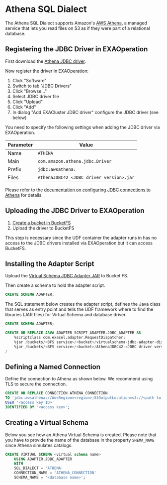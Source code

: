 # Athena SQL Dialect

The Athena SQL Dialect supports Amazon's [AWS Athena](https://aws.amazon.com/athena/), a managed service that lets you read files on S3 as if they were part of a relational database.

## Registering the JDBC Driver in EXAOperation

First download the [Athena JDBC driver](https://docs.aws.amazon.com/athena/latest/ug/connect-with-jdbc.html).

Now register the driver in EXAOperation:

1. Click "Software"
1. Switch to tab "JDBC Drivers"
1. Click "Browse..."
1. Select JDBC driver file
1. Click "Upload"
1. Click "Add"
1. In dialog "Add EXACluster JDBC driver" configure the JDBC driver (see below)

You need to specify the following settings when adding the JDBC driver via EXAOperation.

| Parameter | Value                                               |
|-----------|-----------------------------------------------------|
| Name      | `ATHENA`                                            |
| Main      | `com.amazon.athena.jdbc.Driver`                     |
| Prefix    | `jdbc:awsathena:`                                   |
| Files     | `AthenaJDBC42_<JDBC driver version>.jar`            |

Please refer to the [documentation on configuring JDBC connections to Athena](https://docs.aws.amazon.com/athena/latest/ug/connect-with-jdbc.html) for details.

## Uploading the JDBC Driver to EXAOperation

1. [Create a bucket in BucketFS](https://docs.exasol.com/administration/on-premise/bucketfs/create_new_bucket_in_bucketfs_service.htm)
1. Upload the driver to BucketFS

This step is necessary since the UDF container the adapter runs in has no access to the JDBC drivers installed via EXAOperation but it can access BucketFS.

## Installing the Adapter Script

Upload the [Virtual Schema JDBC Adapter JAR](https://github.com/exasol/virtual-schemas/releases/download/1.19.0/virtualschema-jdbc-adapter-dist-1.19.0.jar) to Bucket FS.

Then create a schema to hold the adapter script.

```sql
CREATE SCHEMA ADAPTER;
```

The SQL statement below creates the adapter script, defines the Java class that serves as entry point and tells the UDF framework where to find the libraries (JAR files) for Virtual Schema and database driver.

```sql
CREATE SCHEMA ADAPTER;

CREATE OR REPLACE JAVA ADAPTER SCRIPT ADAPTER.JDBC_ADAPTER AS
    %scriptclass com.exasol.adapter.RequestDispatcher;
    %jar /buckets/<BFS service>/<bucket>/virtualschema-jdbc-adapter-dist-1.19.1.jar;
    %jar /buckets/<BFS service>/<bucket>/AthenaJDBC42-<JDBC driver version>.jar;
/
```

## Defining a Named Connection

Define the connection to Athena as shown below. We recommend using TLS to secure the connection.

```sql
CREATE OR REPLACE CONNECTION ATHENA_CONNECTION
TO 'jdbc:awsathena://AwsRegion=<region>;S3OutputLocation=s3://<path to query results>'
USER '<access key ID>'
IDENTIFIED BY '<access key>';
```

## Creating a Virtual Schema

Below you see how an Athena Virtual Schema is created. Please note that you have to provide the name of the database in the property `SHEMA_NAME` since Athena simulates catalogs.

```sql
CREATE VIRTUAL SCHEMA <virtual schema name>
    USING ADAPTER.JDBC_ADAPTER
    WITH
    SQL_DIALECT = 'ATHENA'
    CONNECTION_NAME = 'ATHENA_CONNECTION'
    SCHEMA_NAME = '<database name>';
```